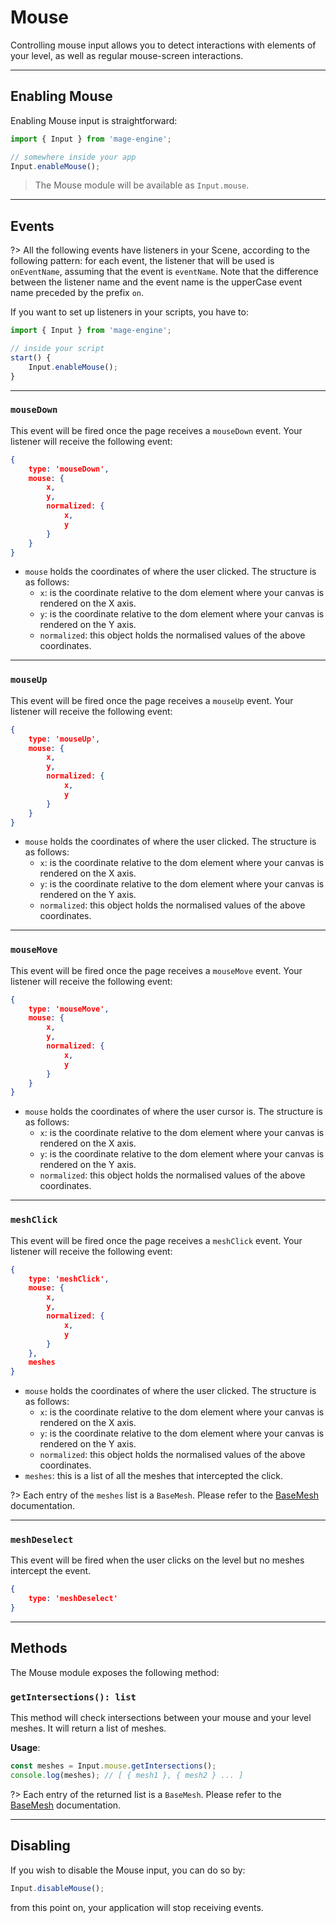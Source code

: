 # Mouse

Controlling mouse input allows you to detect interactions with elements of your level, as well as regular mouse-screen interactions.

---

## Enabling Mouse

Enabling Mouse input is straightforward:

```js
import { Input } from 'mage-engine';

// somewhere inside your app
Input.enableMouse();
```

> The Mouse module will be available as `Input.mouse`.

---

## Events

?> All the following events have listeners in your Scene, according to the following pattern: for each event, the listener that will be used is `onEventName`, assuming that the event is `eventName`. Note that the difference between the listener name and the event name is the upperCase event name preceded by the prefix `on`.

If you want to set up listeners in your scripts, you have to:

```js
import { Input } from 'mage-engine';

// inside your script
start() {
    Input.enableMouse();
}
```

---

### `mouseDown`

This event will be fired once the page receives a `mouseDown` event. Your listener will receive the following event:

```json
{
    type: 'mouseDown',
    mouse: {
        x,
        y,
        normalized: {
            x,
            y
        }
    }
}
```

- `mouse` holds the coordinates of where the user clicked. The structure is as follows:
    - `x`: is the coordinate relative to the dom element where your canvas is rendered on the X axis.
    - `y`: is the coordinate relative to the dom element where your canvas is rendered on the Y axis.
    - `normalized`: this object holds the normalised values of the above coordinates.

---

### `mouseUp`

This event will be fired once the page receives a `mouseUp` event. Your listener will receive the following event:

```json
{
    type: 'mouseUp',
    mouse: {
        x,
        y,
        normalized: {
            x,
            y
        }
    }
}
```

- `mouse` holds the coordinates of where the user clicked. The structure is as follows:
    - `x`: is the coordinate relative to the dom element where your canvas is rendered on the X axis.
    - `y`: is the coordinate relative to the dom element where your canvas is rendered on the Y axis.
    - `normalized`: this object holds the normalised values of the above coordinates.

---

### `mouseMove`

This event will be fired once the page receives a `mouseMove` event. Your listener will receive the following event:

```json
{
    type: 'mouseMove',
    mouse: {
        x,
        y,
        normalized: {
            x,
            y
        }
    }
}
```

- `mouse` holds the coordinates of where the user cursor is. The structure is as follows:
    - `x`: is the coordinate relative to the dom element where your canvas is rendered on the X axis.
    - `y`: is the coordinate relative to the dom element where your canvas is rendered on the Y axis.
    - `normalized`: this object holds the normalised values of the above coordinates.

---

### `meshClick`

This event will be fired once the page receives a `meshClick` event. Your listener will receive the following event:

```json
{
    type: 'meshClick',
    mouse: {
        x,
        y,
        normalized: {
            x,
            y
        }
    },
    meshes
}
```

- `mouse` holds the coordinates of where the user clicked. The structure is as follows:
    - `x`: is the coordinate relative to the dom element where your canvas is rendered on the X axis.
    - `y`: is the coordinate relative to the dom element where your canvas is rendered on the Y axis.
    - `normalized`: this object holds the normalised values of the above coordinates.
- `meshes`: this is a list of all the meshes that intercepted the click.

?> Each entry of the `meshes` list is a `BaseMesh`. Please refer to the [BaseMesh](/advanced/mesh.md) documentation.

---

### `meshDeselect`

This event will be fired when the user clicks on the level but no meshes intercept the event.

```json
{
    type: 'meshDeselect'
}
```

---

## Methods

The Mouse module exposes the following method:

### `getIntersections(): list` 

This method will check intersections between your mouse and your level meshes. It will return a list of meshes.

**Usage**:
```js
const meshes = Input.mouse.getIntersections();
console.log(meshes); // [ { mesh1 }, { mesh2 } ... ] 
```

?> Each entry of the returned list is a `BaseMesh`. Please refer to the [BaseMesh](/advanced/mesh.md) documentation.

---

## Disabling

If you wish to disable the Mouse input, you can do so by:

```js
Input.disableMouse();
```

from this point on, your application will stop receiving events.


